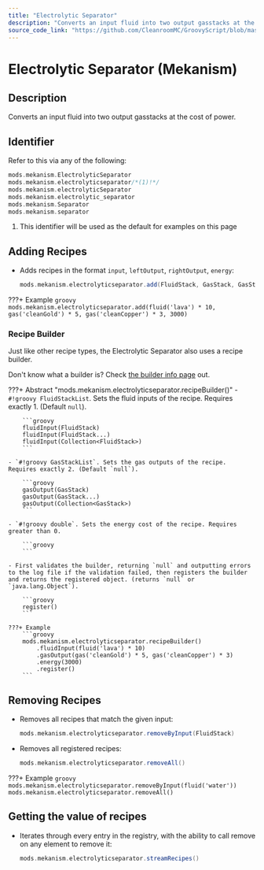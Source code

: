 ```yaml
---
title: "Electrolytic Separator"
description: "Converts an input fluid into two output gasstacks at the cost of power."
source_code_link: "https://github.com/CleanroomMC/GroovyScript/blob/master/src/main/java/com/cleanroommc/groovyscript/compat/mods/mekanism/ElectrolyticSeparator.java"
---
```


# Electrolytic Separator (Mekanism)

## Description

Converts an input fluid into two output gasstacks at the cost of power.

## Identifier

Refer to this via any of the following:

```groovy hl_lines="2"
mods.mekanism.ElectrolyticSeparator
mods.mekanism.electrolyticseparator/*(1)!*/
mods.mekanism.electrolyticSeparator
mods.mekanism.electrolytic_separator
mods.mekanism.Separator
mods.mekanism.separator
```

1. This identifier will be used as the default for examples on this page

## Adding Recipes

- Adds recipes in the format `input`, `leftOutput`, `rightOutput`, `energy`:

    ```groovy
    mods.mekanism.electrolyticseparator.add(FluidStack, GasStack, GasStack, double)
    ```

???+ Example
    ```groovy
    mods.mekanism.electrolyticseparator.add(fluid('lava') * 10, gas('cleanGold') * 5, gas('cleanCopper') * 3, 3000)
    ```

### Recipe Builder

Just like other recipe types, the Electrolytic Separator also uses a recipe builder.

Don't know what a builder is? Check [the builder info page](../../../groovy/builder.md) out.

???+ Abstract "mods.mekanism.electrolyticseparator.recipeBuilder()"
    - `#!groovy FluidStackList`. Sets the fluid inputs of the recipe. Requires exactly 1. (Default `null`).

        ```groovy
        fluidInput(FluidStack)
        fluidInput(FluidStack...)
        fluidInput(Collection<FluidStack>)
        ```

    - `#!groovy GasStackList`. Sets the gas outputs of the recipe. Requires exactly 2. (Default `null`).

        ```groovy
        gasOutput(GasStack)
        gasOutput(GasStack...)
        gasOutput(Collection<GasStack>)
        ```

    - `#!groovy double`. Sets the energy cost of the recipe. Requires greater than 0.

        ```groovy
        ```

    - First validates the builder, returning `null` and outputting errors to the log file if the validation failed, then registers the builder and returns the registered object. (returns `null` or `java.lang.Object`).

        ```groovy
        register()
        ```

    ???+ Example
        ```groovy
        mods.mekanism.electrolyticseparator.recipeBuilder()
            .fluidInput(fluid('lava') * 10)
            .gasOutput(gas('cleanGold') * 5, gas('cleanCopper') * 3)
            .energy(3000)
            .register()
        ```



## Removing Recipes

- Removes all recipes that match the given input:

    ```groovy
    mods.mekanism.electrolyticseparator.removeByInput(FluidStack)
    ```

- Removes all registered recipes:

    ```groovy
    mods.mekanism.electrolyticseparator.removeAll()
    ```

???+ Example
    ```groovy
    mods.mekanism.electrolyticseparator.removeByInput(fluid('water'))
    mods.mekanism.electrolyticseparator.removeAll()
    ```

## Getting the value of recipes

- Iterates through every entry in the registry, with the ability to call remove on any element to remove it:

    ```groovy
    mods.mekanism.electrolyticseparator.streamRecipes()
    ```
